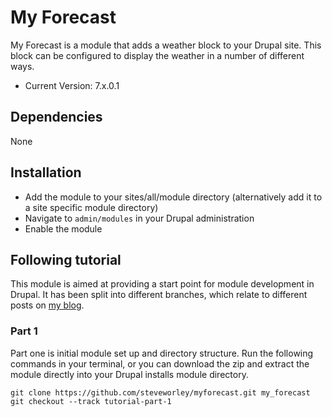 # My Forecast

My Forecast is a module that adds a weather block to your Drupal site. This block can be configured to display the weather in a number of different ways.

- Current Version: 7.x.0.1

## Dependencies

None

## Installation

- Add the module to your sites/all/module directory (alternatively add it to a site specific module directory)
- Navigate to `admin/modules` in your Drupal administration
- Enable the module

## Following tutorial

This module is aimed at providing a start point for module development in Drupal. It has been split into different branches, which relate to different posts on [my blog][1].

### Part 1

Part one is initial module set up and directory structure. Run the following commands in your terminal, or you can download the zip and extract the module directly into your Drupal installs module directory.

```
git clone https://github.com/steveworley/myforecast.git my_forecast
git checkout --track tutorial-part-1
```

[1]: http://steveworley.me
